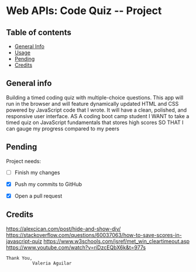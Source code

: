 # Web APIs: Code Quiz -- Project 

## Table of contents
* [General Info](#general-info)
* [Usage](#usage)
* [Pending](#pending)
* [Credits](#credits)




## General info
Building a timed coding quiz with multiple-choice 
questions. This app will run in the browser and
will feature dynamically updated HTML and CSS 
powered by JavaScript code that I wrote. It will 
have a clean, polished, and responsive user interface.
AS A coding boot camp student I WANT to take a timed 
quiz on JavaScript fundamentals that stores high scores
SO THAT I can gauge my progress compared to my peers


	
## Pending
Project needs:
- [ ] Finish my changes
- [x] Push my commits to GitHub
- [x] Open a pull request

	
## Credits
https://alexcican.com/post/hide-and-show-div/
https://stackoverflow.com/questions/60037063/how-to-save-scores-in-javascript-quiz
https://www.w3schools.com/jsref/met_win_cleartimeout.asp
https://www.youtube.com/watch?v=riDzcEQbX6k&t=977s

```
Thank You,
          Valeria Aguilar
```
